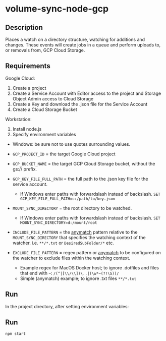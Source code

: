 # volume-sync-node-gcp

## Description
Places a watch on a directory structure, watching for additions and changes. These events will create jobs in a queue and perform uploads to, or removals from, GCP Cloud Storage.

## Requirements
Google Cloud:
1. Create a project
2. Create a Service Account with Editor access to the project and Storage Object Admin access to Cloud Storage
3. Create a Key and download the .json file for the Service Account
4. Create a Cloud Storage Bucket

Workstation:
1. Install node.js
2. Specify environment variables
  - Windows: be sure not to use quotes surrounding values.

- `GCP_PROJECT_ID` = the target Google Cloud project
- `GCP_BUCKET_NAME` = the target GCP Cloud Storage bucket, without the gs:// prefix.
- `GCP_KEY_FILE_FULL_PATH` = the full path to the .json key file for the service account.
  - If Windows enter paths with forwardslash instead of backslash. `SET GCP_KEY_FILE_FULL_PATH=c:/path/to/key.json`
- `MOUNT_SYNC_DIRECTORY` = the root directory to be watched.
  - If Windows enter paths with forwardslash instead of backslash. `SET MOUNT_SYNC_DIRECTORY=d:/mount/root`
- `INCLUDE_FILE_PATTERN` = the [anymatch](https://github.com/micromatch/anymatch) pattern relative to the `MOUNT_SYNC_DIRECTORY` that specifies the watching context of the watcher. i.e. `**/*.txt` or `DesiredSubFolder/*` etc.
- `EXCLUDE_FILE_PATTERN` = regex pattern or [anymatch](https://github.com/micromatch/anymatch) to be configured on the watcher to exclude files within the watching context. 
  - Example regex for MacOS Docker host; to ignore .dotfiles and files that end with `~`: `/(^|[\\/\\])\..|(\w*~(?!\S))/`
  - Simple (anymatch) example; to ignore .txt files `**/*.txt`

## Run
In the project directory, after setting environment variables:

## Run
`npm start`
